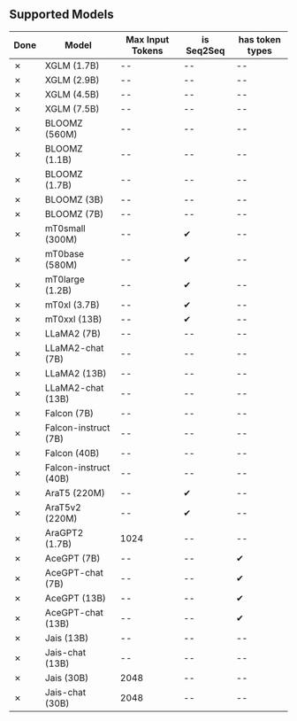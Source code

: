 ## Supported Models
| Done | Model | Max Input Tokens | is Seq2Seq | has token types
| -- | -- | -- | -- | -- |
| ✗ | XGLM (1.7B) | -- | -- | -- |
| ✗ | XGLM (2.9B) | -- | -- | -- |
| ✗ | XGLM (4.5B) | -- | -- | -- |
| ✗ | XGLM (7.5B) | -- | -- | -- |
| ✗ | BLOOMZ (560M) | -- | -- | -- |
| ✗ | BLOOMZ (1.1B) | -- | -- | -- |
| ✗ | BLOOMZ (1.7B) | -- | -- | -- |
| ✗ | BLOOMZ (3B) | -- | -- | -- |
| ✗ | BLOOMZ (7B) | -- | -- | -- |
| ✗ | mT0small (300M) | -- | ✔ | -- |
| ✗ | mT0base (580M) | -- | ✔ | -- | 
| ✗ | mT0large (1.2B) | -- | ✔ | -- |
| ✗ | mT0xl (3.7B) | -- | ✔ | -- |
| ✗ | mT0xxl (13B) | -- | ✔ | -- |
| ✗ | LLaMA2 (7B) | -- | -- | -- | 
| ✗ | LLaMA2-chat (7B) | -- | -- | -- |
| ✗ | LLaMA2 (13B) | -- | -- | -- |
| ✗ | LLaMA2-chat (13B) | -- | -- | -- |
| ✗ | Falcon (7B) | -- | -- | -- |
| ✗ | Falcon-instruct (7B) |  -- | -- | -- |
| ✗ | Falcon (40B) | -- | -- | -- |
| ✗ | Falcon-instruct (40B) | -- | -- | -- |
| ✗ | AraT5 (220M) | -- | ✔ | -- |
| ✗ | AraT5v2 (220M) | -- | ✔ | -- |
| ✗ | AraGPT2 (1.7B) | 1024 | -- | -- |
| ✗ | AceGPT (7B) | -- | -- | ✔ | 
| ✗ | AceGPT-chat (7B) | -- | -- | ✔ |
| ✗ | AceGPT (13B) | -- | -- | ✔ |
| ✗ | AceGPT-chat (13B) | -- | -- | ✔ |
| ✗ | Jais (13B) | -- | -- | -- |
| ✗ | Jais-chat (13B) | -- | -- | -- | 
| ✗ | Jais (30B) | 2048 | -- | -- |
| ✗ | Jais-chat (30B) | 2048 | -- | -- |





